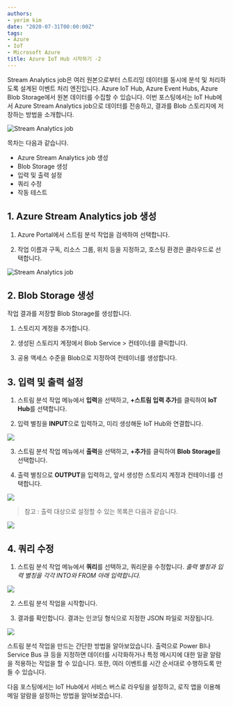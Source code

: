 ```yaml
---
authors:
- yerim kim
date: "2020-07-31T00:00:00Z"
tags:
- Azure
- IoT
- Microsoft Azure
title: Azure IoT Hub 시작하기 -2
---
```


Stream Analytics job은 여러 원본으로부터 스트리밍 데이터를 동시에 분석 및 처리하도록 설계된 이벤트 처리 엔진입니다. 
Azure IoT Hub, Azure Event Hubs, Azure Blob Storage에서 원본 데이터를 수집할 수 있습니다. 
이번 포스팅에서는 IoT Hub에서 Azure Stream Analytics job으로 데이터를 전송하고, 결과를 Blob 스토리지에 저장하는 방법을 소개합니다. 

![Stream Analytics job](/files/blog/2020-07-31/1.png)

목차는 다음과 같습니다. 
- Azure Stream Analytics job 생성
- Blob Storage 생성
- 입력 및 출력 설정
- 쿼리 수정 
- 작동 테스트 

## 1. Azure Stream Analytics job 생성

1) Azure Portal에서 스트림 분석 작업을 검색하여 선택합니다.

2) 작업 이름과 구독, 리소스 그룹, 위치 등을 지정하고, 호스팅 환경은 클라우드로 선택합니다.

![Stream Analytics job](/files/blog/2020-07-31/2.png)


## 2. Blob Storage 생성

작업 결과를 저장할 Blob Storage를 생성합니다. 

1) 스토리지 계정을 추가합니다. 

2) 생성된 스토리지 계정에서 Blob Service > 컨테이너를 클릭합니다.

3) 공용 액세스 수준을 Blob으로 지정하여 컨테이너를 생성합니다. 

## 3. 입력 및 출력 설정

1) 스트림 분석 작업 메뉴에서 **입력**을 선택하고, **+스트림 입력 추가**를 클릭하여 **IoT Hub**를 선택합니다.

2) 입력 별칭을 **INPUT**으로 입력하고, 미리 생성해둔 IoT Hub와 연결합니다. 

![](/files/blog/2020-07-31/3.png)

3) 스트림 분석 작업 메뉴에서 **출력**을 선택하고, **+추가**를 클릭하여 **Blob Storage**를 선택합니다. 

4) 출력 별칭으로 **OUTPUT**을 입력하고, 앞서 생성한 스토리지 계정과 컨테이너를 선택합니다. 

![](/files/blog/2020-07-31/4.png)

>참고 : 출력 대상으로 설정할 수 있는 목록은 다음과 같습니다. 

![](/files/blog/2020-07-31/5.png)

## 4. 쿼리 수정 

1) 스트림 분석 작업 메뉴에서 **쿼리**를 선택하고, 쿼리문을 수정합니다. *출력 별칭과 입력 별칭을 각각 INTO와 FROM 아래 입력합니다.*

![](/files/blog/2020-07-31/6.png)

2) 스트림 분석 작업을 시작합니다. 

3) 결과를 확인합니다. 결과는 인코딩 형식으로 지정한 JSON 파일로 저장됩니다. 

![](/files/blog/2020-07-31/7.png)


스트림 분석 작업을 만드는 간단한 방법을 알아보았습니다. 출력으로 Power BI나 Service Bus 큐 등을 지정하면 데이터를 시각화하거나 특정 메시지에 대한 일괄 알람을 적용하는 작업을 할 수 있습니다. 또한, 여러 이벤트를 시간 순서대로 수행하도록 만들 수 있습니다. 

다음 포스팅에서는 IoT Hub에서 서비스 버스로 라우팅을 설정하고, 로직 앱을 이용해 메일 알람을 설정하는 방법을 알아보겠습니다. 
